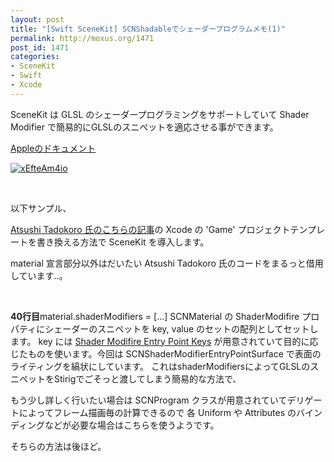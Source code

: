 ```yaml
---
layout: post
title: "[Swift SceneKit] SCNShadableでシェーダープログラムメモ(1)"
permalink: http://moxus.org/1471
post_id: 1471
categories: 
- SceneKit
- Swift
- Xcode
---
```


SceneKit は GLSL のシェーダープログラミングをサポートしていて
Shader Modifier で簡易的にGLSLのスニペットを適応させる事ができます。


[Appleのドキュメント](https://developer.apple.com/library/mac/documentation/SceneKit/Reference/SCNShadable_Protocol/Reference/Reference.html)


[![xEfteAm4io](http://moxus.org/wp-content/uploads/2014/09/xEfteAm4io.png)](http://moxus.org/wp-content/uploads/2014/09/xEfteAm4io.png)

 

以下サンプル、


[Atsushi Tadokoro 氏のこちらの記事](http://yoppa.org/blog/5510.html)の Xcode の 'Game' プロジェクトテンプレートを書き換える方法で SceneKit を導入します。

material 宣言部分以外はだいたい Atsushi Tadokoro 氏のコードをまるっと借用しています..。




 


**40行目**material.shaderModifiers = [...]
SCNMaterial の ShaderModifire プロパティにシェーダーのスニペットを key, value のセットの配列としてセットします。
key には 
[Shader Modifire Entry Point Keys](https://developer.apple.com/LIBRARY/PRERELEASE/IOS/documentation/SceneKit/Reference/SCNShadable_Protocol/index.html#//apple_ref/doc/constant_group/Shader_Modifier_Entry_Point_Keys) が用意されていて目的に応じたものを使います。今回は SCNShaderModifierEntryPointSurface で表面のライティングを縞状にしています。
これはshaderModifiersによってGLSLのスニペットをStirigでごそっと渡してしまう簡易的な方法で、

もう少し詳しく行いたい場合は SCNProgram クラスが用意されていてデリゲートによってフレーム描画毎の計算できるので
各 Uniform や Attributes のバインディングなどが必要な場合はこちらを使うようです。

そちらの方法は後ほど。

 